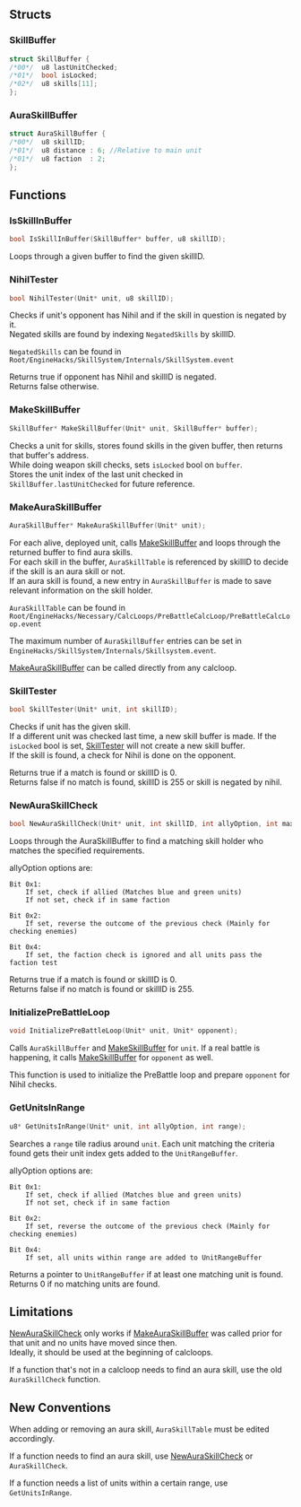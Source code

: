 ## Structs

### SkillBuffer
```c
struct SkillBuffer {
/*00*/  u8 lastUnitChecked;
/*01*/  bool isLocked;
/*02*/  u8 skills[11];
};
```

### AuraSkillBuffer
```c
struct AuraSkillBuffer {
/*00*/  u8 skillID;
/*01*/  u8 distance : 6; //Relative to main unit
/*01*/  u8 faction  : 2;
};
```

## Functions

### IsSkillInBuffer
```c
bool IsSkillInBuffer(SkillBuffer* buffer, u8 skillID);
```

Loops through a given buffer to find the given skillID.  


### NihilTester
```c
bool NihilTester(Unit* unit, u8 skillID);
```

Checks if unit's opponent has Nihil and if the skill in question is negated by it.  
Negated skills are found by indexing `NegatedSkills` by skillID.  

`NegatedSkills` can be found in
`Root/EngineHacks/SkillSystem/Internals/SkillSystem.event`

Returns true if opponent has Nihil and skillID is negated.  
Returns false otherwise.  


### MakeSkillBuffer
```c
SkillBuffer* MakeSkillBuffer(Unit* unit, SkillBuffer* buffer);
```

Checks a unit for skills, stores found skills in the given buffer, then returns that buffer's address.  
While doing weapon skill checks, sets `isLocked` bool on `buffer`.  
Stores the unit index of the last unit checked in `SkillBuffer.lastUnitChecked` for future reference.  


### MakeAuraSkillBuffer
```c
AuraSkillBuffer* MakeAuraSkillBuffer(Unit* unit);
```
For each alive, deployed unit, calls [MakeSkillBuffer](#MakeSkillBuffer) and loops through the returned buffer to find aura skills.  
For each skill in the buffer, `AuraSkillTable` is referenced by skillID to decide if the skill is an aura skill or not.  
If an aura skill is found, a new entry in `AuraSkillBuffer` is made to save relevant information on the skill holder.  

`AuraSkillTable` can be found in  
`Root/EngineHacks/Necessary/CalcLoops/PreBattleCalcLoop/PreBattleCalcLoop.event`  

The maximum number of `AuraSkillBuffer` entries can be set in `EngineHacks/SkillSystem/Internals/Skillsystem.event`.

[MakeAuraSkillBuffer](#MakeAuraSkillBuffer) can be called directly from any calcloop.  


### SkillTester
```c
bool SkillTester(Unit* unit, int skillID);
```
Checks if unit has the given skill.  
If a different unit was checked last time, a new skill buffer is made.
If the `isLocked` bool is set, [SkillTester](#SkillTester) will not create a new skill buffer.  
If the skill is found, a check for Nihil is done on the opponent.  

Returns true if a match is found or skillID is 0.  
Returns false if no match is found, skillID is 255 or skill is negated by nihil.  


### NewAuraSkillCheck
```c
bool NewAuraSkillCheck(Unit* unit, int skillID, int allyOption, int maxRange);
```
Loops through the AuraSkillBuffer to find a matching skill holder who matches the specified requirements.  

allyOption options are:
```
Bit 0x1:
    If set, check if allied (Matches blue and green units)
    If not set, check if in same faction

Bit 0x2:
    If set, reverse the outcome of the previous check (Mainly for checking enemies)

Bit 0x4:
    If set, the faction check is ignored and all units pass the faction test
```

Returns true if a match is found or skillID is 0.  
Returns false if no match is found or skillID is 255.  


### InitializePreBattleLoop
```c
void InitializePreBattleLoop(Unit* unit, Unit* opponent);
```
Calls `AuraSkillBuffer` and [MakeSkillBuffer](#MakeSkillBuffer) for `unit`.
If a real battle is happening, it calls [MakeSkillBuffer](#MakeSkillBuffer) for `opponent` as well.  

This function is used to initialize the PreBattle loop and prepare `opponent` for Nihil checks.  


### GetUnitsInRange
```c
u8* GetUnitsInRange(Unit* unit, int allyOption, int range);
```
Searches a `range` tile radius around `unit`. Each unit matching the criteria found gets their unit index gets added to the `UnitRangeBuffer`.  

allyOption options are:
```
Bit 0x1:
    If set, check if allied (Matches blue and green units)
    If not set, check if in same faction

Bit 0x2:
    If set, reverse the outcome of the previous check (Mainly for checking enemies)

Bit 0x4:
    If set, all units within range are added to UnitRangeBuffer
```

Returns a pointer to `UnitRangeBuffer` if at least one matching unit is found.  
Returns 0 if no matching units are found.  


## Limitations
[NewAuraSkillCheck](#NewAuraSkillCheck) only works if [MakeAuraSkillBuffer](#MakeAuraSkillBuffer) was called prior for that unit and no units have moved since then.  
Ideally, it should be used at the beginning of calcloops.  

If a function that's not in a calcloop needs to find an aura skill, use the old `AuraSkillCheck` function.  


## New Conventions
When adding or removing an aura skill, `AuraSkillTable` must be edited accordingly.  

If a function needs to find an aura skill, use [NewAuraSkillCheck](#NewAuraSkillCheck) or `AuraSkillCheck`.  

If a function needs a list of units within a certain range, use `GetUnitsInRange`.  
